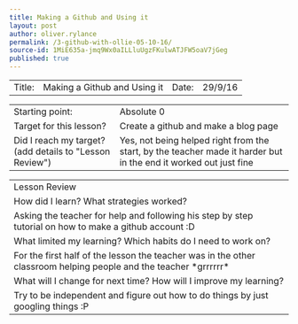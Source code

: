 ```yaml
---
title: Making a Github and Using it
layout: post
author: oliver.rylance
permalink: /3-github-with-ollie-05-10-16/
source-id: 1MiE635a-jmq9Wx0aILLluUgzFKulwATJFW5oaV7jGeg
published: true
---
```

<table>
  <tr>
    <td>Title: </td>
    <td>Making a Github and Using it </td>
    <td>Date: </td>
    <td>29/9/16 </td>
  </tr>
</table>

<p> </p>

<table>
  <tr>
    <td>Starting point:</td>
    <td>Absolute 0</td>
  </tr>
  <tr>
    <td>Target for this lesson?</td>
    <td>Create a github and make a blog page</td>
  </tr>
  <tr>
    <td>Did I reach my target? 
(add details to "Lesson Review")</td>
    <td>Yes, not being helped right from the start, by the teacher made it harder but in the end it worked out just fine</td>
  </tr>
</table>

<p> </p>

<table>
  <tr>
    <td>Lesson Review</td>
  </tr>
  <tr>
    <td>How did I learn? What strategies worked?</td>
  </tr>
  <tr>
    <td>Asking the teacher for help and following his step by step tutorial on how to make a github account :D</td>
  </tr>
  <tr>
    <td>What limited my learning? Which habits do I need to work on? </td>
  </tr>
  <tr>
    <td>For the first half of the lesson the teacher was in the other classroom helping people and the teacher *grrrrrr*</td>
  </tr>
  <tr>
    <td>What will I change for next time? How will I improve my learning?</td>
  </tr>
  <tr>
    <td>Try to be independent and figure out how to do things by just googling things :P</td>
  </tr>
</table>


